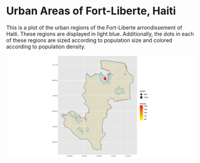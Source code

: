 # Urban Areas of Fort-Liberte, Haiti

This is a plot of the urban regions of the Fort-Liberte arrondissement of Haiti. These regions are displayed in light blue. Additionally, the dots in each of these regions are sized according to population size and colored according to population density.

![](fl_urban_areas_plot)
